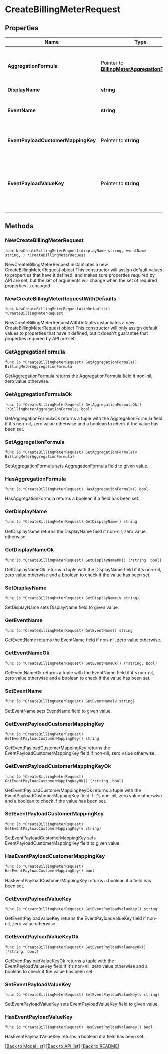 # CreateBillingMeterRequest

## Properties

Name | Type | Description | Notes
------------ | ------------- | ------------- | -------------
**AggregationFormula** | Pointer to [**BillingMeterAggregationFormula**](BillingMeterAggregationFormula.md) | Specifies how events are aggregated. Allowed values are count to count the number of events and sum to sum each event’s value. | [optional] 
**DisplayName** | **string** | The meter’s name. | 
**EventName** | **string** | The name of the meter event to record usage for. Corresponds with the event_name field on meter events. | 
**EventPayloadCustomerMappingKey** | Pointer to **string** | The key in the usage event payload to use for mapping the event to a customer. | [optional] [default to "customer_id"]
**EventPayloadValueKey** | Pointer to **string** | The key in the usage event payload to use as the value for this meter. For example, if the event payload contains usage on a bytes_used field, then set the event_payload_value_key to “bytes_used”. | [optional] [default to "value"]

## Methods

### NewCreateBillingMeterRequest

`func NewCreateBillingMeterRequest(displayName string, eventName string, ) *CreateBillingMeterRequest`

NewCreateBillingMeterRequest instantiates a new CreateBillingMeterRequest object
This constructor will assign default values to properties that have it defined,
and makes sure properties required by API are set, but the set of arguments
will change when the set of required properties is changed

### NewCreateBillingMeterRequestWithDefaults

`func NewCreateBillingMeterRequestWithDefaults() *CreateBillingMeterRequest`

NewCreateBillingMeterRequestWithDefaults instantiates a new CreateBillingMeterRequest object
This constructor will only assign default values to properties that have it defined,
but it doesn't guarantee that properties required by API are set

### GetAggregationFormula

`func (o *CreateBillingMeterRequest) GetAggregationFormula() BillingMeterAggregationFormula`

GetAggregationFormula returns the AggregationFormula field if non-nil, zero value otherwise.

### GetAggregationFormulaOk

`func (o *CreateBillingMeterRequest) GetAggregationFormulaOk() (*BillingMeterAggregationFormula, bool)`

GetAggregationFormulaOk returns a tuple with the AggregationFormula field if it's non-nil, zero value otherwise
and a boolean to check if the value has been set.

### SetAggregationFormula

`func (o *CreateBillingMeterRequest) SetAggregationFormula(v BillingMeterAggregationFormula)`

SetAggregationFormula sets AggregationFormula field to given value.

### HasAggregationFormula

`func (o *CreateBillingMeterRequest) HasAggregationFormula() bool`

HasAggregationFormula returns a boolean if a field has been set.

### GetDisplayName

`func (o *CreateBillingMeterRequest) GetDisplayName() string`

GetDisplayName returns the DisplayName field if non-nil, zero value otherwise.

### GetDisplayNameOk

`func (o *CreateBillingMeterRequest) GetDisplayNameOk() (*string, bool)`

GetDisplayNameOk returns a tuple with the DisplayName field if it's non-nil, zero value otherwise
and a boolean to check if the value has been set.

### SetDisplayName

`func (o *CreateBillingMeterRequest) SetDisplayName(v string)`

SetDisplayName sets DisplayName field to given value.


### GetEventName

`func (o *CreateBillingMeterRequest) GetEventName() string`

GetEventName returns the EventName field if non-nil, zero value otherwise.

### GetEventNameOk

`func (o *CreateBillingMeterRequest) GetEventNameOk() (*string, bool)`

GetEventNameOk returns a tuple with the EventName field if it's non-nil, zero value otherwise
and a boolean to check if the value has been set.

### SetEventName

`func (o *CreateBillingMeterRequest) SetEventName(v string)`

SetEventName sets EventName field to given value.


### GetEventPayloadCustomerMappingKey

`func (o *CreateBillingMeterRequest) GetEventPayloadCustomerMappingKey() string`

GetEventPayloadCustomerMappingKey returns the EventPayloadCustomerMappingKey field if non-nil, zero value otherwise.

### GetEventPayloadCustomerMappingKeyOk

`func (o *CreateBillingMeterRequest) GetEventPayloadCustomerMappingKeyOk() (*string, bool)`

GetEventPayloadCustomerMappingKeyOk returns a tuple with the EventPayloadCustomerMappingKey field if it's non-nil, zero value otherwise
and a boolean to check if the value has been set.

### SetEventPayloadCustomerMappingKey

`func (o *CreateBillingMeterRequest) SetEventPayloadCustomerMappingKey(v string)`

SetEventPayloadCustomerMappingKey sets EventPayloadCustomerMappingKey field to given value.

### HasEventPayloadCustomerMappingKey

`func (o *CreateBillingMeterRequest) HasEventPayloadCustomerMappingKey() bool`

HasEventPayloadCustomerMappingKey returns a boolean if a field has been set.

### GetEventPayloadValueKey

`func (o *CreateBillingMeterRequest) GetEventPayloadValueKey() string`

GetEventPayloadValueKey returns the EventPayloadValueKey field if non-nil, zero value otherwise.

### GetEventPayloadValueKeyOk

`func (o *CreateBillingMeterRequest) GetEventPayloadValueKeyOk() (*string, bool)`

GetEventPayloadValueKeyOk returns a tuple with the EventPayloadValueKey field if it's non-nil, zero value otherwise
and a boolean to check if the value has been set.

### SetEventPayloadValueKey

`func (o *CreateBillingMeterRequest) SetEventPayloadValueKey(v string)`

SetEventPayloadValueKey sets EventPayloadValueKey field to given value.

### HasEventPayloadValueKey

`func (o *CreateBillingMeterRequest) HasEventPayloadValueKey() bool`

HasEventPayloadValueKey returns a boolean if a field has been set.


[[Back to Model list]](../README.md#documentation-for-models) [[Back to API list]](../README.md#documentation-for-api-endpoints) [[Back to README]](../README.md)


